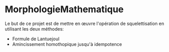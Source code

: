 # MorphologieMathematique
Le but de ce projet est de mettre en œuvre l'opération de squelettisation en utilisant les deux méthodes:
- Formule de Lantuejoul
- Amincissement homothopique jusqu'à idempotence

